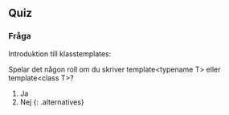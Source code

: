 ## Quiz

### Fråga 

Introduktion till klasstemplates:

Spelar det någon roll om du skriver template&#60;typename T&#62; eller template&#60;class T&#62;?

1. Ja
2. Nej
{: .alternatives}